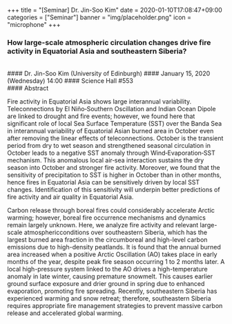 +++
title = "[Seminar] Dr. Jin-Soo Kim"
date = 2020-01-10T17:08:47+09:00
categories = ["Seminar"]
banner = "img/placeholder.png"
icon = "microphone"
+++
### How large-scale atmospheric circulation changes drive fire activity in Equatorial Asia and southeastern Siberia?

<br>
#### Dr. Jin-Soo Kim (University of Edinburgh)
#### January 15, 2020 (Wednesday) 14:00
#### Science Hall #553
<br>
#### Abstract

Fire activity in Equatorial Asia shows large interannual variability. Teleconnections by El Niño‐Southern Oscillation and Indian Ocean Dipole are linked to drought and fire events; however, we found here that significant role of local Sea Surface Temperature (SST) over the Banda Sea in interannual variability of Equatorial Asian burned area in October even after removing the linear effects of teleconnections. October is the transient period from dry to wet season and strengthened seasonal circulation in October leads to a negative SST anomaly through Wind‐Evaporation‐SST mechanism. This anomalous local air‐sea interaction sustains the dry season into October and stronger fire activity. Moreover, we found that the sensitivity of precipitation to SST is higher in October than in other months, hence fires in Equatorial Asia can be sensitively driven by local SST changes. Identification of this sensitivity will underpin better predictions of fire activity and air quality in Equatorial Asia.

Carbon release through boreal fires could considerably accelerate Arctic warming; however, boreal fire occurrence mechanisms and dynamics remain largely unknown. Here, we analyze fire activity and relevant large-scale atmosphericconditions over southeastern Siberia, which has the largest burned area fraction in the circumboreal and high-level carbon emissions due to high-density peatlands. It is found that the annual burned area increased when a positive Arctic Oscillation (AO) takes place in early months of the year, despite peak fire season occurring 1 to 2 months later. A local high-pressure system linked to the AO drives a high-temperature anomaly in late winter, causing premature snowmelt. This causes earlier ground surface exposure and drier ground in spring due to enhanced evaporation, promoting fire spreading. Recently, southeastern Siberia has experienced warming and snow retreat; therefore, southeastern Siberia requires appropriate fire management strategies to prevent massive carbon release and accelerated global warming.
